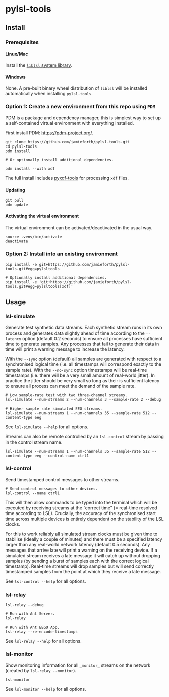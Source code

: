 # pylsl-tools

## Install
### Prerequisites
#### Linux/Mac

Install the [`liblsl` system library](https://github.com/sccn/liblsl).

#### Windows

None. A pre-built binary wheel distribution of `liblsl` will be
installed automatically when installing `pylsl-tools`.

### Option 1: Create a new environment from this repo using `PDM`

PDM is a package and dependency manager, this is simplest way to set
up a self-contained virtual environment with everything installed.

First install PDM: https://pdm-project.org/.

```
git clone https://github.com/jamieforth/pylsl-tools.git
cd pylsl-tools
pdm install

# Or optionally install additional dependencies.

pdm install --with xdf
```

The full install includes
[pyxdf-tools](https://github.com/jamieforth/pyxdf-tools/tree/main) for
processing `xdf` files.

#### Updating

```
git pull
pdm update
```

#### Activating the virtual environment

The virtual environment can be activated/deactivated in the usual way.

```
source .venv/bin/activate
deactivate
```

### Option 2: Install into an existing environment

```
pip install -e git+https://github.com/jamieforth/pylsl-tools.git#egg=pylsltools
```

```
# Optionally install additional dependencies.
pip install -e 'git+https://github.com/jamieforth/pylsl-tools.git#egg=pylsltools[xdf]'
```

## Usage
### lsl-simulate

Generate test synthetic data streams. Each synthetic stream runs in
its own process and generates data slightly ahead of time according to
the `--latency` option (default 0.2 seconds) to ensure all processes
have sufficient time to generate samples. Any processes that fail to
generate their data in time will print a warning message to increase
the latency.

With the `--sync` option (default) all samples are generated with
respect to a synchronised logical time (i.e. all timestamps will
correspond exactly to the sample rate). With the `--no-sync` option
timestamps will be real-time timestamps (i.e. there will be a very
small amount of real-world jitter). In practice the jitter should be
very small so long as their is sufficient latency to ensure all
process can meet the demand of the sample rate.

```
# Low sample-rate test with two three-channel streams.
lsl-simulate --num-streams 2 --num-channels 3 --sample-rate 2 --debug
```

```
# Higher sample rate simulated EEG streams.
lsl-simulate --num-streams 1 --num-channels 35 --sample-rate 512 --content-type eeg
```

See `lsl-simulate --help` for all options.

Streams can also be remote controlled by an `lsl-control` stream by
passing in the control stream name.

```
lsl-simulate --num-streams 1 --num-channels 35 --sample-rate 512 --content-type eeg --control-name ctrl1
```


### lsl-control

Send timestamped control messages to other streams.

```
# Send control messages to other devices.
lsl-control --name ctrl1
```

This will then allow commands to be typed into the terminal which will
be executed by receiving streams at the “correct time” (= real-time
resolved time according to LSL). Crucially, the accuracy of the
synchronised start time across multiple devices is entirely dependent
on the stability of the LSL clocks.

For this to work reliably all simulated stream clocks must be given
time to stabilise (ideally a couple of minutes) and there must be a
specified latency larger than any real-world network latency (default
0.5 seconds). Any messages that arrive late will print a warning on
the receiving device. If a simulated stream receives a late message it
will catch up without dropping samples (by sending a burst of samples
each with the correct logical timestamp).  Real-time streams will drop
samples but will send correctly timestamped samples from the point at
which they receive a late message.

See `lsl-control --help` for all options.

### lsl-relay

```
lsl-relay --debug
```

```
# Run with Ant Server.
lsl-relay
```

```
# Run with Ant EEGO App.
lsl-relay --re-encode-timestamps
```

See `lsl-relay --help` for all options.


### lsl-monitor

Show monitoring information for all `_monitor_` streams on the network
(created by `lsl-relay --monitor`).

```
lsl-monitor
```

See `lsl-monitor --help` for all options.
